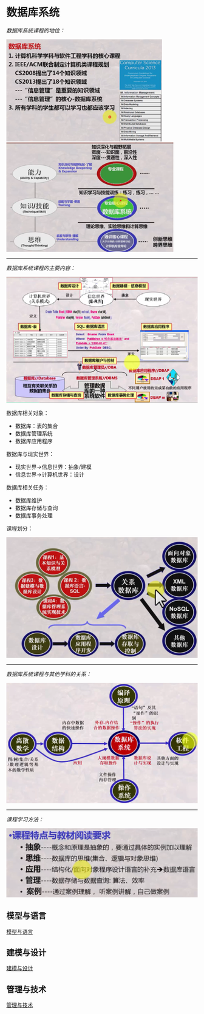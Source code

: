 # 数据库系统

*数据库系统课程的地位：*

<img src="README.assets/image-20221031175919454.png" alt="image-20221031175919454" style="zoom:40%;" />

<img src="README.assets/image-20221031180011771.png" alt="image-20221031180011771" style="zoom:43%;" />

---

*数据库系统课程的主要内容：*

<img src="README.assets/image-20220824213853894.png" alt="image-20220824213853894" style="zoom:70%;" />

数据库相关对象：

- 数据库：表的集合
- 数据库管理系统
- 数据库应用程序

数据库与现实世界：

- 现实世界→信息世界：抽象/建模
- 信息世界→计算机世界：设计

数据库相关任务：

- 数据库维护
- 数据库存储与查询
- 数据库事务处理

课程划分：

<img src="README.assets/image-20221031180630972.png" alt="image-20221031180630972" style="zoom:50%;" />

---

*数据库系统课程与其他学科的关系：*

<img src="README.assets/image-20220824214513499.png" alt="image-20220824214513499" style="zoom:57%;" />

---

*课程学习方法：*

<img src="README.assets/image-20221031181001934.png" alt="image-20221031181001934" style="zoom:50%;" />

## 模型与语言

[模型与语言](模型与语言/README.md)

## 建模与设计

[建模与设计](建模与设计/README.md)

## 管理与技术

[管理与技术](管理与技术/README.md)
